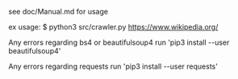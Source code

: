 see doc/Manual.md for usage

ex usage: $ python3 src/crawler.py https://www.wikipedia.org/

Any errors regarding bs4 or beautifulsoup4
run 'pip3 install --user beautifulsoup4'

Any errors regarding requests
run 'pip3 install --user requests'



